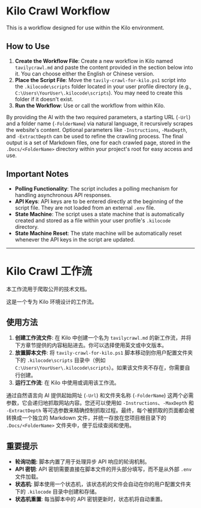 # Kilo Crawl Workflow

This is a workflow designed for use within the Kilo environment.

## How to Use

1.  **Create the Workflow File**: Create a new workflow in Kilo named `tavilycrawl.md` and paste the content provided in the section below into it. You can choose either the English or Chinese version.
2.  **Place the Script File**: Move the `tavily-crawl-for-kilo.ps1` script into the `.kilocode\scripts` folder located in your user profile directory (e.g., `C:\Users\YourUser\.kilocode\scripts`). You may need to create this folder if it doesn't exist.
3.  **Run the Workflow**: Use or call the workflow from within Kilo.

By providing the AI with the two required parameters, a starting URL (`-Url`) and a folder name (`-FolderName`) via natural language, it recursively scrapes the website's content. Optional parameters like `-Instructions`, `-MaxDepth`, and `-ExtractDepth` can be used to refine the crawling process. The final output is a set of Markdown files, one for each crawled page, stored in the `.Docs/<FolderName>` directory within your project's root for easy access and use.

## Important Notes

*   **Polling Functionality**: The script includes a polling mechanism for handling asynchronous API responses.
*   **API Keys**: API keys are to be entered directly at the beginning of the script file. They are not loaded from an external `.env` file.
*   **State Machine**: The script uses a state machine that is automatically created and stored as a file within your user profile's `.kilocode` directory.
*   **State Machine Reset**: The state machine will be automatically reset whenever the API keys in the script are updated.

---

# Kilo Crawl 工作流

本工作流用于爬取公开的技术文档。

这是一个专为 Kilo 环境设计的工作流。

## 使用方法

1.  **创建工作流文件**: 在 Kilo 中创建一个名为 `tavilycrawl.md` 的新工作流，并将下方章节提供的内容粘贴进去。你可以选择使用英文或中文版本。
2.  **放置脚本文件**: 将 `tavily-crawl-for-kilo.ps1` 脚本移动到你用户配置文件夹下的 `.kilocode\scripts` 目录中（例如 `C:\Users\YourUser\.kilocode\scripts`）。如果该文件夹不存在，你需要自行创建。
3.  **运行工作流**: 在 Kilo 中使用或调用该工作流。

通过自然语言向 AI 提供起始网址 (`-Url`) 和文件夹名称 (`-FolderName`) 这两个必需参数，它会递归地抓取网站内容。您还可以使用如 `-Instructions`、`-MaxDepth` 和 `-ExtractDepth` 等可选参数来精确控制抓取过程。最终，每个被抓取的页面都会被转换成一个独立的 Markdown 文件，并统一存放在您项目根目录下的 `.Docs/<FolderName>` 文件夹中，便于后续查阅和使用。

## 重要提示

*   **轮询功能**: 脚本内置了用于处理异步 API 响应的轮询机制。
*   **API 密钥**: API 密钥需要直接在脚本文件的开头部分填写，而不是从外部 `.env` 文件加载。
*   **状态机**: 脚本使用一个状态机，该状态机的文件会自动在你的用户配置文件夹下的 `.kilocode` 目录中创建和存储。
*   **状态机重置**: 每当脚本中的 API 密钥更新时，状态机将自动重置。
